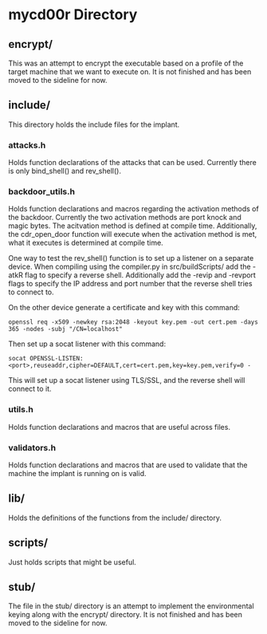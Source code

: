 # mycd00r Directory

## encrypt/
This was an attempt to encrypt the executable based on a profile of the target machine that we want to execute on. It is not finished and has been moved to the sideline for now.

## include/
This directory holds the include files for the implant. 

### attacks.h
Holds function declarations of the attacks that can be used. Currently there is only bind_shell() and rev_shell().

### backdoor_utils.h
Holds function declarations and macros regarding the activation methods of the backdoor. Currently the two activation methods are port knock and magic bytes. The acitvation method is defined at compile time. Additionally, the cdr_open_door function will execute when the activation method is met, what it executes is determined at compile time.

One way to test the rev_shell() function is to set up a listener on a separate device. When compiling using the compiler.py in src/buildScripts/ add the -atkR flag to specify a reverse shell. Additionally add the -revip and -revport flags to specify the IP address and port number that the reverse shell tries to connect to.

On the other device generate a certificate and key with this command:

```
openssl req -x509 -newkey rsa:2048 -keyout key.pem -out cert.pem -days 365 -nodes -subj "/CN=localhost"
```

Then set up a socat listener with this command:

```
socat OPENSSL-LISTEN:<port>,reuseaddr,cipher=DEFAULT,cert=cert.pem,key=key.pem,verify=0 -
```

This will set up a socat listener using TLS/SSL, and the reverse shell will connect to it.

### utils.h
Holds function declarations and macros that are useful across files.

### validators.h
Holds function declarations and macros that are used to validate that the machine the implant is running on is valid.

## lib/
Holds the definitions of the functions from the include/ directory.

## scripts/
Just holds scripts that might be useful.

## stub/
The file in the stub/ directory is an attempt to implement the environmental keying along with the encrypt/ directory. It is not finished and has been moved to the sideline for now.